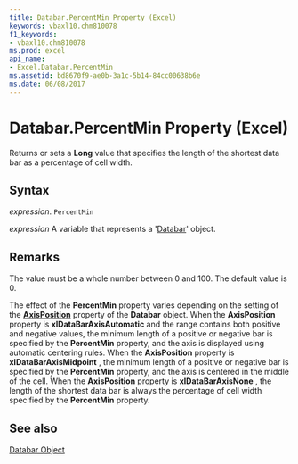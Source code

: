 ```yaml
---
title: Databar.PercentMin Property (Excel)
keywords: vbaxl10.chm810078
f1_keywords:
- vbaxl10.chm810078
ms.prod: excel
api_name:
- Excel.Databar.PercentMin
ms.assetid: bd8670f9-ae0b-3a1c-5b14-84cc00638b6e
ms.date: 06/08/2017
---
```



# Databar.PercentMin Property (Excel)

Returns or sets a  **Long** value that specifies the length of the shortest data bar as a percentage of cell width.


## Syntax

 _expression_. `PercentMin`

 _expression_ A variable that represents a '[Databar](Excel.Databar.md)' object.


## Remarks

The value must be a whole number between 0 and 100. The default value is 0.

The effect of the  **PercentMin** property varies depending on the setting of the **[AxisPosition](Excel.Databar.AxisPosition.md)** property of the **Databar** object. When the **AxisPosition** property is **xlDataBarAxisAutomatic** and the range contains both positive and negative values, the minimum length of a positive or negative bar is specified by the **PercentMin** property, and the axis is displayed using automatic centering rules. When the **AxisPosition** property is **xlDataBarAxisMidpoint** , the minimum length of a positive or negative bar is specified by the **PercentMin** property, and the axis is centered in the middle of the cell. When the **AxisPosition** property is **xlDataBarAxisNone** , the length of the shortest data bar is always the percentage of cell width specified by the **PercentMin** property.


## See also


[Databar Object](Excel.Databar.md)

